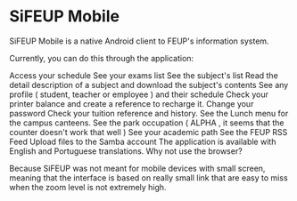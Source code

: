 SiFEUP Mobile
=============
SiFEUP Mobile is a native Android client to FEUP's information system.

Currently, you can do this through the application:

Access your schedule
See your exams list
See the subject's list
Read the detail description of a subject and download the subject's contents
See any profile ( student, teacher or employee ) and their schedule
Check your printer balance and create a reference to recharge it.
Change your password
Check your tuition reference and history.
See the Lunch menu for the campus canteens.
See the park occupation ( ALPHA , it seems that the counter doesn't work that well )
See your academic path
See the FEUP RSS Feed
Upload files to the Samba account
The application is available with English and Portuguese translations.
Why not use the browser?

Because SiFEUP was not meant for mobile devices with small screen, meaning that the interface is based on really small link that are easy to miss when the zoom level is not extremely high.
